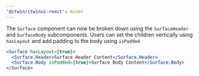 ```yaml
---
'@itwin/itwinui-react': minor
---
```


The `Surface` component can now be broken down using the `SurfaceHeader` and `SurfaceBody` subcomponents. Users can set the children vertically using `hasLayout` and add padding to the body using `isPadded`

```jsx
<Surface hasLayout={true}>
  <Surface.Header>Surface Header Content</Surface.Header>
  <Surface.Body isPadded={true}>Surface Body Content</Surface.Body>
</Surface>
```

